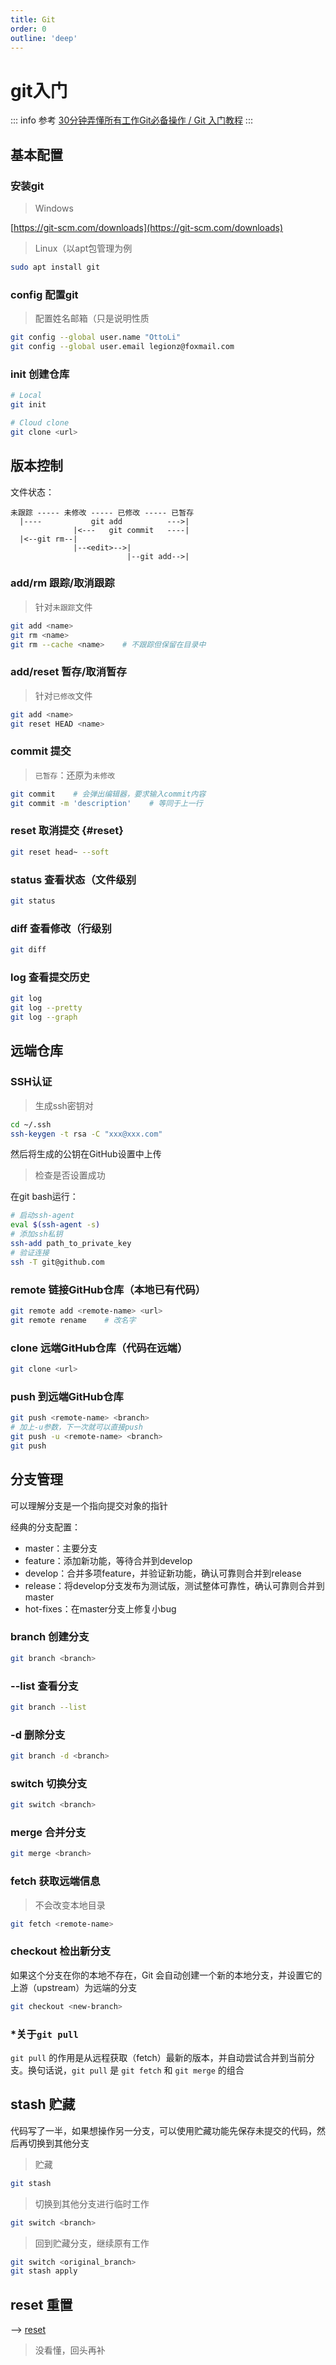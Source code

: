 ```yaml
---
title: Git
order: 0
outline: 'deep'
---
```


# git入门

::: info 参考
 [30分钟弄懂所有工作Git必备操作 / Git 入门教程](https://www.bilibili.com/video/BV1pX4y1S7Dq/) 
:::

## 基本配置

### 安装git

> Windows

[https://git-scm.com/downloads](https://git-scm.com/downloads)

> Linux（以apt包管理为例

```sh
sudo apt install git
```



### config 配置git

> 配置姓名邮箱（只是说明性质

```sh
git config --global user.name "OttoLi"
git config --global user.email legionz@foxmail.com
```



### init 创建仓库

```sh
# Local
git init

# Cloud clone
git clone <url>
```



## 版本控制

文件状态：

```
未跟踪 ----- 未修改 ----- 已修改 ----- 已暂存
  |----           git add          --->|
              |<---   git commit   ----|
  |<--git rm--|
              |--<edit>-->|
                          |--git add-->|
```

### add/rm 跟踪/取消跟踪

> 针对`未跟踪`文件

```sh
git add <name>
git rm <name>
git rm --cache <name>    # 不跟踪但保留在目录中
```

### add/reset 暂存/取消暂存

> 针对`已修改`文件

```sh
git add <name>
git reset HEAD <name>
```

### commit 提交

> `已暂存`：还原为`未修改`

```sh
git commit    # 会弹出编辑器，要求输入commit内容
git commit -m 'description'    # 等同于上一行
```

### reset 取消提交 {#reset}

```sh
git reset head~ --soft
```

### status 查看状态（文件级别

```sh
git status
```

### diff 查看修改（行级别

```sh
git diff
```

### log 查看提交历史

```sh
git log
git log --pretty
git log --graph
```

## 远端仓库

### SSH认证

> 生成ssh密钥对

```sh
cd ~/.ssh
ssh-keygen -t rsa -C "xxx@xxx.com"
```

然后将生成的公钥在GitHub设置中上传

> 检查是否设置成功

在git bash运行：

```sh
# 启动ssh-agent
eval $(ssh-agent -s)
# 添加ssh私钥
ssh-add path_to_private_key
# 验证连接
ssh -T git@github.com
```

### remote 链接GitHub仓库（本地已有代码）

```sh
git remote add <remote-name> <url>
git remote rename    # 改名字
```

### clone 远端GitHub仓库（代码在远端）

```sh
git clone <url>
```

### push 到远端GitHub仓库

```sh
git push <remote-name> <branch>
# 加上-u参数，下一次就可以直接push
git push -u <remote-name> <branch>
git push
```

## 分支管理

可以理解分支是一个指向提交对象的指针

经典的分支配置：

- master：主要分支
- feature：添加新功能，等待合并到develop
- develop：合并多项feature，并验证新功能，确认可靠则合并到release
- release：将develop分支发布为测试版，测试整体可靠性，确认可靠则合并到master
- hot-fixes：在master分支上修复小bug

### branch 创建分支

```sh
git branch <branch>
```

### --list 查看分支

```sh
git branch --list
```

### -d 删除分支

```sh
git branch -d <branch>
```

### switch 切换分支

```sh
git switch <branch>
```

### merge 合并分支

```sh
git merge <branch>
```

### fetch 获取远端信息

> 不会改变本地目录

```sh
git fetch <remote-name>
```

### checkout 检出新分支

如果这个分支在你的本地不存在，Git 会自动创建一个新的本地分支，并设置它的上游（upstream）为远端的分支

```sh
git checkout <new-branch>
```

### *关于`git pull`

`git pull` 的作用是从远程获取（fetch）最新的版本，并自动尝试合并到当前分支。换句话说，`git pull` 是 `git fetch` 和 `git merge` 的组合

## stash 贮藏

代码写了一半，如果想操作另一分支，可以使用贮藏功能先保存未提交的代码，然后再切换到其他分支

> 贮藏

```sh
git stash
```

> 切换到其他分支进行临时工作

```sh
git switch <branch>
```

> 回到贮藏分支，继续原有工作

```sh
git switch <original_branch>
git stash apply
```

## reset 重置

--> [reset](#reset)

> 没看懂，回头再补

